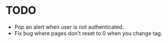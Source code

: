 # TODO

- Pop an alert when user is not authenticated.
- Fix bug where pages don't reset to 0 when you change tag.
